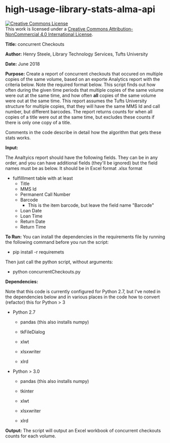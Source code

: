 # high-usage-library-stats-alma-api

<a rel="license" href="http://creativecommons.org/licenses/by-nc/4.0/"><img alt="Creative Commons License" style="border-width:0" src="https://i.creativecommons.org/l/by-nc/4.0/88x31.png" /></a><br />This work is licensed under a <a rel="license" href="http://creativecommons.org/licenses/by-nc/4.0/">Creative Commons Attribution-NonCommercial 4.0 International License</a>.

**Title:**      concurrent Checkouts

**Author:**     Henry Steele, Library Technology Services, Tufts University

**Date:**        June 2018

**Purpose:**
Create a report of concurrent checkouts that occured on multiple copies of the same volume, based on an exporte Analytics report with the criteria below.   Note the required format below.  This script finds out how often during the given time periods that multiple copies of the same volume were out at the same time, and how often **all** copies of the same volume were out at the same time.  This report assumes the Tufts University structure for multiple copies, that they will have the same MMS Id and call number, but different barcodes.  The report returns counts for when all copies of a title were out at the same time, but excludes these counts if there is only one copy of a title.

Comments in the code describe in detail how the algorithm that gets these stats works.

**Input:**

The Analtyics report should have the following fields.  They can be in any order, and you can have additional fields (they&#39;ll be ignored) but the field names must be as below.  It should be in Excel format .xlsx format

- fulfilllment table with at least
  - Title
  - MMS Id
  - Permanent Call Number
  - Barcode
    - This is the item barcode, but leave the field name &quot;Barcode&quot;
  - Loan Date
  - Loan Time
  - Return Date
  - Return Time

**To Run:**
You can install the dependencies in the requirements file by running the following command before you run the script:
  - pip install -r requiremets

Then just call the python script, without arguments:
  - python concurrentCheckouts.py


**Dependencies:**

Note that this code is currently configured for Python 2.7, but I've noted in the dependencies below and in various places in the code how to convert (refactor) this for Python \> 3


   - Python 2.7

      - pandas (this also installs numpy)

      - tkFileDialog

      - xlwt

      - xlsxwriter

      - xlrd

   - Python \> 3.0

      - pandas (this also installs numpy)

      - tkinter

      - xlwt

      - xlsxwriter
      
      - xlrd

**Output:**
   The script will output an Excel workbook of concurrent checkouts counts for each volume.


